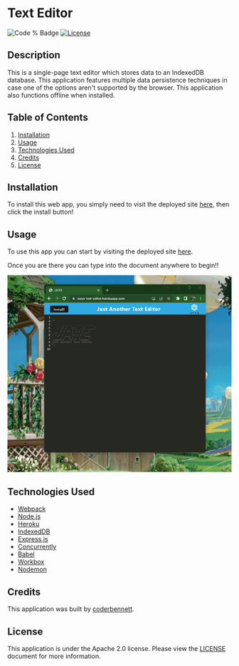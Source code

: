 # Text Editor
![Code % Badge](https://img.shields.io/github/languages/top/coderbennett/text-editor) [![License](https://img.shields.io/badge/License-Apache_2.0-blue.svg)](https://opensource.org/licenses/Apache-2.0)

## Description
This is a single-page text editor which stores data to an IndexedDB database. This application features multiple data persistence techniques in case one of the options aren't supported by the browser. This application also functions offline when installed.

## Table of Contents
1. [Installation](#installation)
2. [Usage](#usage)
3. [Technologies Used](#technologies-used)
4. [Credits](#credits)
5. [License](#license)

## Installation
To install this web app, you simply need to visit the deployed site <a href="https://joeys-text-editor.herokuapp.com/" target="_blank">here</a>, then click the install button!

## Usage
To use this app you can start by visiting the deployed site <a href="https://joeys-text-editor.herokuapp.com/" target="_blank">here</a>.

Once you are there you can type into the document anywhere to begin!!

![User types placeholder text into text editor, then installs the text editor and types more placeholder text](media/textEditor.gif)

## Technologies Used
* [Webpack](https://www.npmjs.com/package/webpack)
* [Node.js](https://www.npmjs.com/package/webpack)
* [Heroku](heroku.com)
* [IndexedDB](https://www.npmjs.com/package/idb)
* [Express.js](https://expressjs.com/)
* [Concurrently](https://www.npmjs.com/package/concurrently)
* [Babel](https://www.npmjs.com/package/@babel/core)
* [Workbox](https://www.npmjs.com/package/workbox)
* [Nodemon](https://www.npmjs.com/package/nodemon)

## Credits
This application was built by [coderbennett](https://github.com/coderbennett).

## License
This application is under the Apache 2.0 license. Please view the [LICENSE](LICENSE.txt) document for more information.